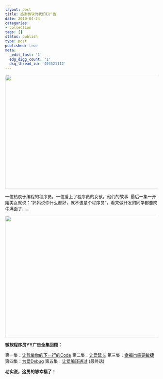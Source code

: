 ```yaml
---
layout: post
title: 感谢微软为我们打广告
date: 2010-04-24
categories:
- collection
tags: []
status: publish
type: post
published: true
meta:
  _edit_last: '1'
  edg_digg_count: '1'
  dsq_thread_id: '404521112'
---
```

<a href="http://www.yeahxj.com/wp-content/uploads/vs.png"><img src="http://www.yeahxj.com/wp-content/uploads/vs.png" alt="" title="vs" width="557" height="376" /></a>

一位热衷于编程的程序员，一位爱上了程序员的女孩，他们的故事.
最后一集一开始美女就说：“妈妈说你什么都好，就不该是个程序员”，看来做开发的同学都要肉牛满面了……

<a href="http://www.yeahxj.com/wp-content/uploads/vs-you.jpg"><img src="http://www.yeahxj.com/wp-content/uploads/vs-you.jpg" alt="" title="vs-you" width="640" height="400" /></a>

<strong>微软程序员YY广告全集回顾：</strong>

第一集：<a href="http://www.ipc.me/wanna-be-your-code.html">让我做你的下一行的Code</a>
第二集：<a href="http://www.ipc.me/let-love-last-longer.html">让爱延长</a>
第三集：<a href="http://www.ipc.me/happy-needs-agility.html">幸福也需要敏捷</a>
第四集：<a href="http://www.ipc.me/debug-love.html" target="_blank">为爱Debug</a>
第五集：<a href="http://www.ipc.me/let-love-compiled-through.html" target="_blank">让爱编译通过</a> (最终话)

<strong>老实说，这男的够幸福了！</strong>
